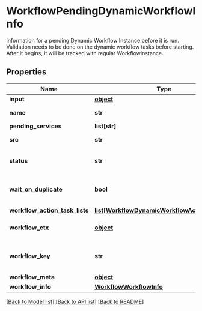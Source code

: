 # WorkflowPendingDynamicWorkflowInfo

Information for a pending Dynamic Workflow Instance before it is run.  Validation needs to be done on the dynamic workflow tasks before starting.  After it begins, it will be tracked with regular WorkflowInstance. 
## Properties
Name | Type | Description | Notes
------------ | ------------- | ------------- | -------------
**input** | [**object**](.md) | The inputs of the workflow.   | [optional] 
**name** | **str** | A name for the pending dynamic workflow.   | [optional] 
**pending_services** | **list[str]** |  | [optional] 
**src** | **str** | The src is workflow owner service.   | [optional] 
**status** | **str** | The current status of the PendingDynamicWorkflowInfo.   | [optional] [default to 'GatheringTasks']
**wait_on_duplicate** | **bool** | When set to true workflow engine will wait for a duplicate to finish before starting a new one.   | [optional] 
**workflow_action_task_lists** | [**list[WorkflowDynamicWorkflowActionTaskList]**](WorkflowDynamicWorkflowActionTaskList.md) |  | [optional] 
**workflow_ctx** | [**object**](.md) | The workflow&#39;s workflow context which contains initiator and target information.   | [optional] 
**workflow_key** | **str** | This key contains workflow, initiator and target name. Workflow engine uses the key to do workflow dedup.   | [optional] 
**workflow_meta** | [**object**](.md) | The metadata of the workflow.    | [optional] 
**workflow_info** | [**WorkflowWorkflowInfo**](.md) |  | [optional] 

[[Back to Model list]](../README.md#documentation-for-models) [[Back to API list]](../README.md#documentation-for-api-endpoints) [[Back to README]](../README.md)


